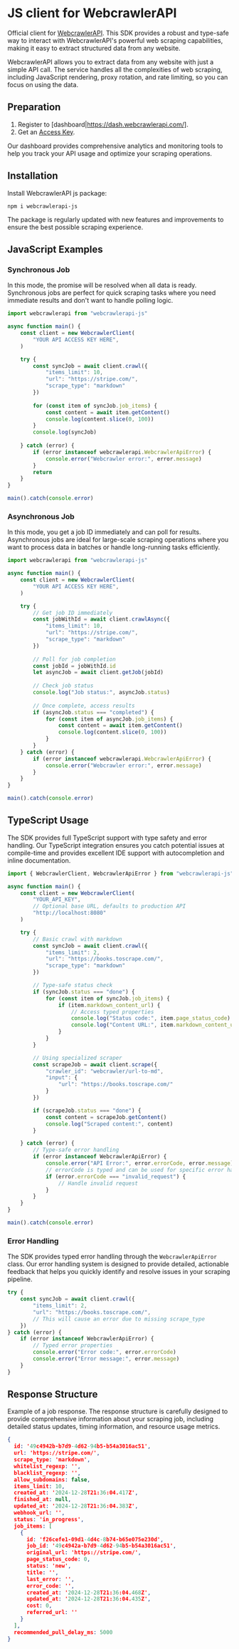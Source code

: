 # JS client for WebcrawlerAPI

Official client for [WebcrawlerAPI](https://webcrawlerapi.com/). This SDK provides a robust and type-safe way to interact with WebcrawlerAPI's powerful web scraping capabilities, making it easy to extract structured data from any website.

WebcrawlerAPI allows you to extract data from any website with just a simple API call. The service handles all the complexities of web scraping, including JavaScript rendering, proxy rotation, and rate limiting, so you can focus on using the data.

## Preparation
1. Register to [dashboard|https://dash.webcrawlerapi.com/].
2. Get an [Access Key](https://dash.webcrawlerapi.com/access).

Our dashboard provides comprehensive analytics and monitoring tools to help you track your API usage and optimize your scraping operations.

## Installation
Install WebcrawlerAPI js package:

`npm i webcrawlerapi-js`

The package is regularly updated with new features and improvements to ensure the best possible scraping experience.

## JavaScript Examples

### Synchronous Job
In this mode, the promise will be resolved when all data is ready. Synchronous jobs are perfect for quick scraping tasks where you need immediate results and don't want to handle polling logic.

```javascript
import webcrawlerapi from "webcrawlerapi-js"

async function main() {
    const client = new WebcrawlerClient(
        "YOUR API ACCESS KEY HERE",
    )

    try {
        const syncJob = await client.crawl({
            "items_limit": 10,
            "url": "https://stripe.com/",
            "scrape_type": "markdown"
        })
        
        for (const item of syncJob.job_items) {
            const content = await item.getContent()
            console.log(content.slice(0, 100))
        }
        console.log(syncJob)
        
    } catch (error) {
        if (error instanceof webcrawlerapi.WebcrawlerApiError) {
            console.error("Webcrawler error:", error.message)
        }
        return
    }
}

main().catch(console.error)
```

### Asynchronous Job
In this mode, you get a job ID immediately and can poll for results. Asynchronous jobs are ideal for large-scale scraping operations where you want to process data in batches or handle long-running tasks efficiently.

```javascript
import webcrawlerapi from "webcrawlerapi-js"

async function main() {
    const client = new WebcrawlerClient(
        "YOUR API ACCESS KEY HERE",
    )

    try {
        // Get job ID immediately
        const jobWithId = await client.crawlAsync({
            "items_limit": 10,
            "url": "https://stripe.com/",
            "scrape_type": "markdown"
        })
        
        // Poll for job completion
        const jobId = jobWithId.id
        let asyncJob = await client.getJob(jobId)
        
        // Check job status
        console.log("Job status:", asyncJob.status)
        
        // Once complete, access results
        if (asyncJob.status === "completed") {
            for (const item of asyncJob.job_items) {
                const content = await item.getContent()
                console.log(content.slice(0, 100))
            }
        }
    } catch (error) {
        if (error instanceof webcrawlerapi.WebcrawlerApiError) {
            console.error("Webcrawler error:", error.message)
        }
    }
}

main().catch(console.error)
```

## TypeScript Usage

The SDK provides full TypeScript support with type safety and error handling. Our TypeScript integration ensures you catch potential issues at compile-time and provides excellent IDE support with autocompletion and inline documentation.

```typescript
import { WebcrawlerClient, WebcrawlerApiError } from "webcrawlerapi-js"

async function main() {
    const client = new WebcrawlerClient(
        "YOUR_API_KEY",
        // Optional base URL, defaults to production API
        "http://localhost:8080" 
    )

    try {
        // Basic crawl with markdown
        const syncJob = await client.crawl({
            "items_limit": 2,
            "url": "https://books.toscrape.com/",
            "scrape_type": "markdown"
        })

        // Type-safe status check
        if (syncJob.status === "done") {
            for (const item of syncJob.job_items) {
                if (item.markdown_content_url) {
                    // Access typed properties
                    console.log("Status code:", item.page_status_code)
                    console.log("Content URL:", item.markdown_content_url)
                }
            }
        }

        // Using specialized scraper
        const scrapeJob = await client.scrape({
            "crawler_id": "webcrawler/url-to-md",
            "input": {
                "url": "https://books.toscrape.com/"
            }
        })

        if (scrapeJob.status === "done") {
            const content = scrapeJob.getContent()
            console.log("Scraped content:", content)
        }

    } catch (error) {
        // Type-safe error handling
        if (error instanceof WebcrawlerApiError) {
            console.error("API Error:", error.errorCode, error.message)
            // errorCode is typed and can be used for specific error handling
            if (error.errorCode === "invalid_request") {
                // Handle invalid request
            }
        }
    }
}

main().catch(console.error)
```

### Error Handling

The SDK provides typed error handling through the `WebcrawlerApiError` class. Our error handling system is designed to provide detailed, actionable feedback that helps you quickly identify and resolve issues in your scraping pipeline.

```typescript
try {
    const syncJob = await client.crawl({
        "items_limit": 2,
        "url": "https://books.toscrape.com/",
        // This will cause an error due to missing scrape_type
    })
} catch (error) {
    if (error instanceof WebcrawlerApiError) {
        // Typed error properties
        console.error("Error code:", error.errorCode)
        console.error("Error message:", error.message)
    }
}
```

## Response Structure

Example of a job response. The response structure is carefully designed to provide comprehensive information about your scraping job, including detailed status updates, timing information, and resource usage metrics.

```json
{
  id: '49c4942b-b7d9-4d62-94b5-b54a3016ac51',
  url: 'https://stripe.com/',
  scrape_type: 'markdown',
  whitelist_regexp: '',
  blacklist_regexp: '',
  allow_subdomains: false,
  items_limit: 10,
  created_at: '2024-12-28T21:36:04.417Z',
  finished_at: null,
  updated_at: '2024-12-28T21:36:04.383Z',
  webhook_url: '',
  status: 'in_progress',
  job_items: [
    {
      id: 'f26cefe1-09d1-4d4c-8b74-b65e075e230d',
      job_id: '49c4942a-b7d9-4d62-94b5-b54a3016ac51',
      original_url: 'https://stripe.com/',
      page_status_code: 0,
      status: 'new',
      title: '',
      last_error: '',
      error_code: '',
      created_at: '2024-12-28T21:36:04.468Z',
      updated_at: '2024-12-28T21:36:04.435Z',
      cost: 0,
      referred_url: ''
    }
  ],
  recommended_pull_delay_ms: 5000
}
```